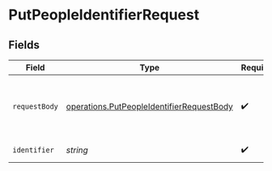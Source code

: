 # PutPeopleIdentifierRequest


## Fields

| Field                                                                                                         | Type                                                                                                          | Required                                                                                                      | Description                                                                                                   | Example                                                                                                       |
| ------------------------------------------------------------------------------------------------------------- | ------------------------------------------------------------------------------------------------------------- | ------------------------------------------------------------------------------------------------------------- | ------------------------------------------------------------------------------------------------------------- | ------------------------------------------------------------------------------------------------------------- |
| `requestBody`                                                                                                 | [operations.PutPeopleIdentifierRequestBody](../../../sdk/models/operations/putpeopleidentifierrequestbody.md) | :heavy_check_mark:                                                                                            | Use Fields Metadata API for available field definitions                                                       | {"firstName":"Bob","personal":{"birthDate":"2002-01-01"},"about":{"hobbies":["music","travel","sport"]}}      |
| `identifier`                                                                                                  | *string*                                                                                                      | :heavy_check_mark:                                                                                            | Employee ID.                                                                                                  |                                                                                                               |